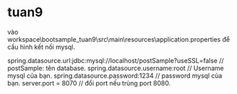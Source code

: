 # tuan9
vào workspace\bootsample_tuan9\src\main\resources\application.properties để cấu hình kết nối mysql.


spring.datasource.url:jdbc:mysql://localhost/postSample?useSSL=false         // postSample: tên database.
spring.datasource.username:root                                             // Username mysql của bạn.
spring.datasource.password:1234                                             // password mysql của bạn.
server.port = 8070                                                         // đổi port nếu trùng port 8080.
